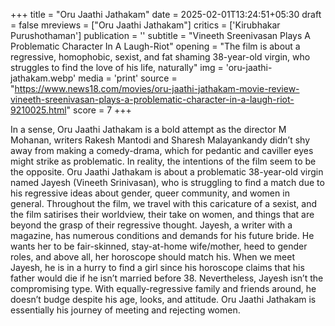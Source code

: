 +++
title = "Oru Jaathi Jathakam"
date = 2025-02-01T13:24:51+05:30
draft = false
mreviews = ["Oru Jaathi Jathakam"]
critics = ['Kirubhakar Purushothaman']
publication = ''
subtitle = "Vineeth Sreenivasan Plays A Problematic Character In A Laugh-Riot"
opening = "The film is about a regressive, homophobic, sexist, and fat shaming 38-year-old virgin, who struggles to find the love of his life, naturally"
img = 'oru-jaathi-jathakam.webp'
media = 'print'
source = "https://www.news18.com/movies/oru-jaathi-jathakam-movie-review-vineeth-sreenivasan-plays-a-problematic-character-in-a-laugh-riot-9210025.html"
score = 7
+++

In a sense, Oru Jaathi Jathakam is a bold attempt as the director M Mohanan, writers Rakesh Mantodi and Sharesh Malayankandy didn’t shy away from making a comedy-drama, which for pedantic and caviller eyes might strike as problematic. In reality, the intentions of the film seem to be the opposite. Oru Jaathi Jathakam is about a problematic 38-year-old virgin named Jayesh (Vineeth Srinivasan), who is struggling to find a match due to his regressive ideas about gender, queer community, and women in general. Throughout the film, we travel with this caricature of a sexist, and the film satirises their worldview, their take on women, and things that are beyond the grasp of their regressive thought. Jayesh, a writer with a magazine, has numerous conditions and demands for his future bride. He wants her to be fair-skinned, stay-at-home wife/mother, heed to gender roles, and above all, her horoscope should match his. When we meet Jayesh, he is in a hurry to find a girl since his horoscope claims that his father would die if he isn’t married before 38. Nevertheless, Jayesh isn’t the compromising type. With equally-regressive family and friends around, he doesn’t budge despite his age, looks, and attitude. Oru Jaathi Jathakam is essentially his journey of meeting and rejecting women.
